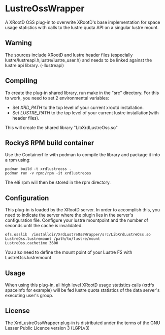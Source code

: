 # LustreOssWrapper

A XRootD OSS plug-in to overwrite XRootD's base implementation for space usage statistics with calls to the lustre quota API on a singular lustre mount.

## Warning

The sources include XRootD and lustre header files (especially lustre/lustreapi.h,lustre/lustre_user.h)
and needs to be linked against the lustre api library. (-llustreapi)

## Compiling

To create the plug-in shared library, run make in the "src" directory.
For this to work, you need to set 2 environmental variables:

* Set *XRD_PATH* to the top level of your current xrootd installation.
* Set *LUSTRE_PATH* to the top level of your current lustre installation(with header files). 

This will create the shared library "LibXrdLustreOss.so"

## Rocky8 RPM build container

Use the Containerfile with podman to compile the library and package it into a rpm using:

```
podman build -t xrdlustreoss .
podman run -v rpm:/rpm -it xrdlustreoss
```

The el8 rpm will then be stored in the rpm directory.

## Configuration

This plug-in is loaded by the XRootD server. In order to accomplish this, you need to indicate the server where the plugin lies in the server's configuration file. Configure your lustre mountpoint and the number of seconds until the cache is invalidated.
```shell
ofs.osslib  /installdir/XrdLustreOssWrapper/src/LibXrdLustreOss.so
LustreOss.lustremount /path/to/lustre/mount
LustreOss.cachetime 3600

```
You also need to define the mount point of your Lustre FS with LustreOss.lustremount


## Usage

When using this plug-in, all high level XRootD usage statistics calls (xrdfs spaceinfo for example) will be fed lustre quota statistics of the data server's executing user's group.

## License

The XrdLustreOssWrapper plug-in is distributed under the terms of the GNU Lesser Public Licence version 3 (LGPLv3)


